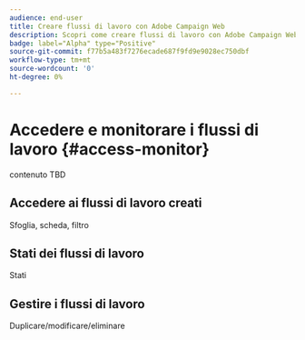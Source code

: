 ```yaml
---
audience: end-user
title: Creare flussi di lavoro con Adobe Campaign Web
description: Scopri come creare flussi di lavoro con Adobe Campaign Web
badge: label="Alpha" type="Positive"
source-git-commit: f77b5a483f7276ecade687f9fd9e9028ec750dbf
workflow-type: tm+mt
source-wordcount: '0'
ht-degree: 0%

---
```



# Accedere e monitorare i flussi di lavoro {#access-monitor}

contenuto TBD

## Accedere ai flussi di lavoro creati

Sfoglia, scheda, filtro

## Stati dei flussi di lavoro

Stati

## Gestire i flussi di lavoro

Duplicare/modificare/eliminare
